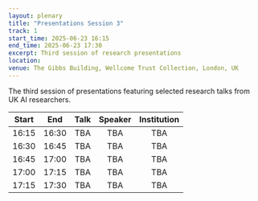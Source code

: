 ```yaml
---
layout: plenary
title: "Presentations Session 3"
track: 1
start_time: 2025-06-23 16:15
end_time: 2025-06-23 17:30
excerpt: Third session of research presentations
location:
venue: The Gibbs Building, Wellcome Trust Collection, London, UK
---
```


The third session of presentations featuring selected research talks from UK AI researchers.

| Start   | End    | Talk                                                                                                                        | Speaker                |  Institution              |
|  :----: | :----: |   :----:                                                                                                                    |   :----:               |   :----:                  | 
| 16:15   | 16:30  | TBA                                                                                                                         | TBA                    | TBA                       |
| 16:30   | 16:45  | TBA                                                                                                                         | TBA                    | TBA                       |
| 16:45   | 17:00  | TBA                                                                                                                         | TBA                    | TBA                       |
| 17:00   | 17:15  | TBA                                                                                                                         | TBA                    | TBA                       |
| 17:15   | 17:30  | TBA                                                                                                                         | TBA                    | TBA                       | 